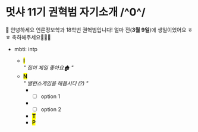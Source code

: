 # 멋샤 11기 권혁범 자기소개 /^0^/

🦁 안녕하세요 언론정보학과 18학번 권혁범입니다! 얼마 전(**3월 9일**)에 생일이었어요 ㅎㅎ 축하해주세요🎉🎉🎉

- mbti: intp

  - <span style='background-color: yellow'>**I**</span><br> _" 집이 제일 좋아요🏚️ "_
  - <span style='background-color: yellow'>**N**</span><br> _" 밸런스게임을 해봅시다 (?) "_
    - - [ ] option 1
    - - [ ] option 2

    - <span style='background-color: yellow'>**T**</span>
    - <span style='background-color: yellow'>**P**</span>
